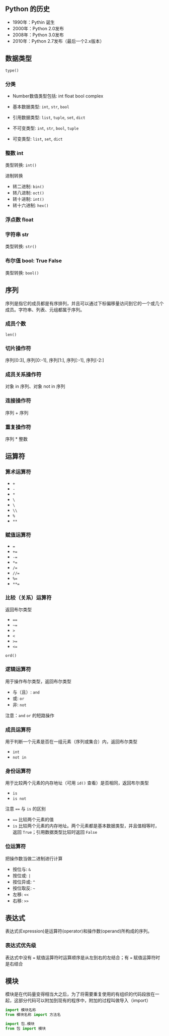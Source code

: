 ## Python 的历史
- 1990年：Pythin 诞生
- 2000年：Python 2.0发布
- 2008年：Python 3.0发布
- 2010年：Python 2.7发布（最后一个2.x版本）

## 数据类型
`type()`

### 分类
- Number数值类型包括: int float bool complex

- 基本数据类型: `int`, `str`, `bool`
- 引用数据类型: `list`, `tuple`, `set`, `dict`

- 不可变类型: `int`, `str`, `bool`, `tuple`
- 可变类型: `list`, `set`, `dict`

### 整数 int
类型转换: `int()`

进制转换
- 转二进制: `bin()`
- 转八进制: `oct()`
- 转十进制: `int()`
- 转十六进制: `hex()`

### 浮点数 float
### 字符串 str
类型转换: `str()`
### 布尔值 bool: True False
类型转换: `bool()`

## 序列
序列是指它的成员都是有序排列，并且可以通过下标偏移量访问到它的一个或几个成员。字符串、列表、元组都属于序列。

### 成员个数
`len()`
### 切片操作符
序列[0:3], 序列[0:-1], 序列[1:], 序列[:-1], 序列[-2:]
### 成员关系操作符
对象 in 序列、对象 not in 序列
### 连接操作符
序列 + 序列
### 重复操作符
序列 * 整数

## 运算符
### 算术运算符
- `+`
- `-`
- `*`
- `\`
- `\`
- `\\`
- `%`
- `**`

### 赋值运算符
- `=`
- `+=`
- `-=`
- `*=`
- `/=`
- `//=`
- `%=`
- `**=`

### 比较（关系）运算符
返回布尔类型
- `==`
- `~=`
- `>`
- `<`
- `>=`
- `<=`

`ord()`

### 逻辑运算符
用于操作布尔类型，返回布尔类型
- 与（且）: `and`
- 或: `or`
- 非: `not`

注意：`and` `or` 的短路操作
### 成员运算符
用于判断一个元素是否在一组元素（序列或集合）内，返回布尔类型
- `int`
- `not in`

### 身份运算符
用于比较两个元素的内存地址（可用 `id()` 查看）是否相同，返回布尔类型
- `is`
- `is not`

注意 `==` 与 `is` 的区别
- `==` 比较两个元素的值
- `is` 比较两个元素的内存地址。两个元素都是基本数据类型，并且值相等时，返回 `True`；引用数据类型比较时返回 `False`

### 位运算符
把操作数当做二进制进行计算
- 按位与: `&`
- 按位或: `|`
- 按位异或: `^`
- 按位取反: `~`
- 左移: `<<`
- 右移: `>>`

## 表达式
表达式(Expression)是运算符(operator)和操作数(operand)所构成的序列。
### 表达式优先级
表达式中没有 `=` 赋值运算符时运算顺序是从左到右的左结合；有 `=` 赋值运算符时是右结合

## 模块
模块是在代码量变得相当大之后，为了将需要重复使用的有组织的代码段放在一起，这部分代码可以附加到现有的程序中，附加的过程叫做导入（import）
```py
import 模块名称
from 模块名称 import 方法名

import 包.模块
from 包 import 模块
```
